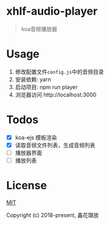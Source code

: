# xhlf-audio-player
> koa音频播放器

# Usage
1. 修改配置文件`config.js`中的音频目录
1. 安装依赖: yarn
1. 启动项目: npm run player
1. 浏览器访问 http://localhost:3000

# Todos
- [x] koa-ejs 模板渲染
- [x] 读取音频文件列表，生成音频列表
- [ ] 播放器界面
- [ ] 播放列表

# License

[MIT](http://opensource.org/licenses/MIT)

Copyright (c) 2018-present, 鑫花璐放